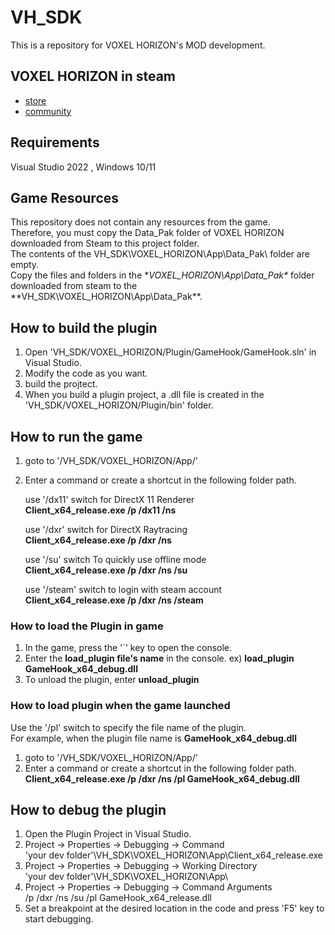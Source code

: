 # VH_SDK
This is a repository for VOXEL HORIZON's MOD development.

## VOXEL HORIZON in steam
- [store](https://store.steampowered.com/app/1221390/VOXEL_HORIZON/)
- [community](https://steamcommunity.com/app/1221390/)

## Requirements
Visual Studio 2022 , Windows 10/11

## Game Resources
This repository does not contain any resources from the game.<br>
Therefore, you must copy the Data_Pak folder of VOXEL HORIZON downloaded from Steam to this project folder.<br>
The contents of the VH_SDK\VOXEL_HORIZON\App\Data_Pak\ folder are empty.<br>
Copy the files and folders in the **VOXEL_HORIZON\App\Data_Pak\** folder downloaded from steam to the **VH_SDK\VOXEL_HORIZON\App\Data_Pak\**.<br>

## How to build the plugin
1. Open 'VH_SDK/VOXEL_HORIZON/Plugin/GameHook/GameHook.sln' in Visual Studio.
2. Modify the code as you want.
3. build the projtect.
4. When you build a plugin project, a .dll file is created in the 'VH_SDK/VOXEL_HORIZON/Plugin/bin' folder.

## How to run the game
1. goto to '/VH_SDK/VOXEL_HORIZON/App/'
2. Enter a command or create a shortcut in the following folder path.
   
   use '/dx11' switch for DirectX 11 Renderer<br>
   **Client_x64_release.exe /p /dx11 /ns**

   use '/dxr' switch for DirectX Raytracing<br>
   **Client_x64_release.exe /p /dxr /ns**

   use '/su' switch To quickly use offline mode<br>
   **Client_x64_release.exe /p /dxr /ns /su**

   use '/steam' switch to login with steam account<br>
   **Client_x64_release.exe /p /dxr /ns /steam**

### How to load the Plugin in game
1. In the game, press the '`' key to open the console.
2. Enter the **load_plugin file's name** in the console. ex) **load_plugin GameHook_x64_debug.dll**
3. To unload the plugin, enter **unload_plugin**

### How to load plugin when the game launched
Use the '/pl' switch to specify the file name of the plugin.<br>
For example, when the plugin file name is **GameHook_x64_debug.dll**  

1. goto to '/VH_SDK/VOXEL_HORIZON/App/'
2. Enter a command or create a shortcut in the following folder path.<br>
   **Client_x64_release.exe /p /dxr /ns /pl GameHook_x64_debug.dll**

## How to debug the plugin
1. Open the Plugin Project in Visual Studio.
2. Project -> Properties -> Debugging -> Command<br>
   'your dev folder'\VH_SDK\VOXEL_HORIZON\App\Client_x64_release.exe
4. Project -> Properties -> Debugging -> Working Directory<br>
   'your dev folder'\VH_SDK\VOXEL_HORIZON\App\
5. Project -> Properties -> Debugging -> Command Arguments<br>
   /p /dxr /ns /su /pl GameHook_x64_release.dll
7. Set a breakpoint at the desired location in the code and press 'F5' key to start debugging.

